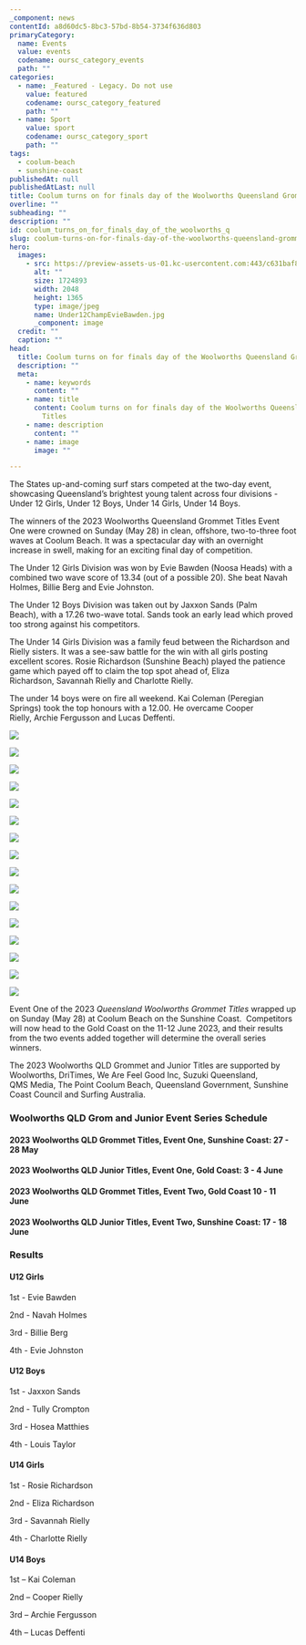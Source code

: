```yaml
---
_component: news
contentId: a8d60dc5-8bc3-57bd-8b54-3734f636d803
primaryCategory:
  name: Events
  value: events
  codename: oursc_category_events
  path: ""
categories:
  - name: _Featured - Legacy. Do not use
    value: featured
    codename: oursc_category_featured
    path: ""
  - name: Sport
    value: sport
    codename: oursc_category_sport
    path: ""
tags:
  - coolum-beach
  - sunshine-coast
publishedAt: null
publishedAtLast: null
title: Coolum turns on for finals day of the Woolworths Queensland Grommet Titles
overline: ""
subheading: ""
description: ""
id: coolum_turns_on_for_finals_day_of_the_woolworths_q
slug: coolum-turns-on-for-finals-day-of-the-woolworths-queensland-grommet-titles
hero:
  images:
    - src: https://preview-assets-us-01.kc-usercontent.com:443/c631baf8-1b46-001f-580c-d0001b68b4a8/4f5138e3-b5bb-42fa-a5b8-b6483d9c8e31/Under12ChampEvieBawden.jpg
      alt: ""
      size: 1724893
      width: 2048
      height: 1365
      type: image/jpeg
      name: Under12ChampEvieBawden.jpg
      _component: image
  credit: ""
  caption: ""
head:
  title: Coolum turns on for finals day of the Woolworths Queensland Grommet Titles
  description: ""
  meta:
    - name: keywords
      content: ""
    - name: title
      content: Coolum turns on for finals day of the Woolworths Queensland Grommet
        Titles
    - name: description
      content: ""
    - name: image
      image: ""

---
```

The States up-and-coming surf stars competed at the two-day event, showcasing Queensland’s brightest young talent across four divisions - Under 12 Girls, Under 12 Boys, Under 14 Girls, Under 14 Boys.

The winners of the 2023 Woolworths Queensland Grommet Titles Event One were crowned on Sunday (May 28) in clean, offshore, two-to-three foot waves at Coolum Beach. It was a spectacular day with an overnight increase in swell, making for an exciting final day of competition.

The Under 12 Girls Division was won by Evie Bawden (Noosa Heads) with a combined two wave score of 13.34 (out of a possible 20). She beat Navah Holmes, Billie Berg and Evie Johnston.

The Under 12 Boys Division was taken out by Jaxxon Sands (Palm Beach), with a 17.26 two-wave total. Sands took an early lead which proved too strong against his competitors.

The Under 14 Girls Division was a family feud between the Richardson and Rielly sisters. It was a see-saw battle for the win with all girls posting excellent scores. Rosie Richardson (Sunshine Beach) played the patience game which payed off to claim the top spot ahead of, Eliza Richardson, Savannah Rielly and Charlotte Rielly. 

The under 14 boys were on fire all weekend. Kai Coleman (Peregian Springs) took the top honours with a 12.00. He overcame Cooper Rielly, Archie Fergusson and Lucas Deffenti.

![](https://preview-assets-us-01.kc-usercontent.com:443/c631baf8-1b46-001f-580c-d0001b68b4a8/e8ea07eb-199b-4a9c-9157-21ecc6728101/Rosie_Richardson_Chair-1024x683.jpg)

![](https://preview-assets-us-01.kc-usercontent.com:443/c631baf8-1b46-001f-580c-d0001b68b4a8/df5a7611-1889-49a1-9ff2-bd8c181d3b05/Jaxxon_Sands-1024x683.jpg)

![](https://preview-assets-us-01.kc-usercontent.com:443/c631baf8-1b46-001f-580c-d0001b68b4a8/06757cd9-bec3-4622-af8f-cea6d05e9081/Jaxxon_Sands_Chair-1024x743.jpg)

![](https://preview-assets-us-01.kc-usercontent.com:443/c631baf8-1b46-001f-580c-d0001b68b4a8/b548e8d3-ce75-405a-bab3-7063e9d0104c/JaxxonSands-1024x683.jpg)

![](https://preview-assets-us-01.kc-usercontent.com:443/c631baf8-1b46-001f-580c-d0001b68b4a8/6a0a7d65-f561-43b4-a870-2218c5c0f368/Kai_Coleman_-1024x683.jpg)

![](https://preview-assets-us-01.kc-usercontent.com:443/c631baf8-1b46-001f-580c-d0001b68b4a8/59d76a3c-2f20-4cf0-b9ad-b29bd24722cc/Kai_Coleman_Chair-1024x683.jpg)

![](https://preview-assets-us-01.kc-usercontent.com:443/c631baf8-1b46-001f-580c-d0001b68b4a8/0a7c5567-cf0b-478d-9524-e7583de65ab1/Rosie_Richardson-1024x683.jpg)

![](https://preview-assets-us-01.kc-usercontent.com:443/c631baf8-1b46-001f-580c-d0001b68b4a8/ad58972e-f455-4eac-ade0-19de6688c5ef/RosieRichardson-1024x683.jpg)

![](https://preview-assets-us-01.kc-usercontent.com:443/c631baf8-1b46-001f-580c-d0001b68b4a8/1e2f8c12-70d9-46c9-adc4-e976409a26ea/SunnyClarke-2-1024x664.jpg)

![](https://preview-assets-us-01.kc-usercontent.com:443/c631baf8-1b46-001f-580c-d0001b68b4a8/385246f8-45f0-4c1a-a5aa-ea987dea03d3/ZacJohnston-1024x683.jpg)

![](https://preview-assets-us-01.kc-usercontent.com:443/c631baf8-1b46-001f-580c-d0001b68b4a8/8a765a23-6587-433b-9686-e4b6f68698ed/ZacJohnston-2-1024x646.jpg)

![](https://preview-assets-us-01.kc-usercontent.com:443/c631baf8-1b46-001f-580c-d0001b68b4a8/05d20ca5-b884-411f-9992-72f8f5d4c375/ArchieFergusson-1024x724.jpg)

![](https://preview-assets-us-01.kc-usercontent.com:443/c631baf8-1b46-001f-580c-d0001b68b4a8/15c321de-2ec4-4648-9c05-787c9dc228a1/BillieBrooke-3-1024x756.jpg)

![](https://preview-assets-us-01.kc-usercontent.com:443/c631baf8-1b46-001f-580c-d0001b68b4a8/728c8795-92c1-4416-89a8-e1fe7bde668a/ElizaRichardson-1024x738.jpg)

![](https://preview-assets-us-01.kc-usercontent.com:443/c631baf8-1b46-001f-580c-d0001b68b4a8/82dae2fc-c7da-4f9b-81d6-9a24797e7558/MaxGoold-1-1024x683.jpg)

![](https://preview-assets-us-01.kc-usercontent.com:443/c631baf8-1b46-001f-580c-d0001b68b4a8/001dba5c-fb09-4363-950a-c0b04a056eef/MillerMayBerg-1024x661.jpg)

Event One of the 2023 *Queensland Woolworths Grommet Titles* wrapped up on Sunday (May 28) at Coolum Beach on the Sunshine Coast.  Competitors will now head to the Gold Coast on the 11-12 June 2023, and their results from the two events added together will determine the overall series winners. 

The 2023 Woolworths QLD Grommet and Junior Titles are supported by Woolworths, DriTimes, We Are Feel Good Inc, Suzuki Queensland, QMS Media, The Point Coolum Beach, Queensland Government, Sunshine Coast Council and Surfing Australia. 

### Woolworths QLD Grom and Junior Event Series Schedule 

#### 2023 Woolworths QLD Grommet Titles, Event One, Sunshine Coast: 27 - 28 May

#### 2023 Woolworths QLD Junior Titles, Event One, Gold Coast: 3 - 4 June

#### 2023 Woolworths QLD Grommet Titles, Event Two, Gold Coast 10 - 11 June

#### 2023 Woolworths QLD Junior Titles, Event Two, Sunshine Coast: 17 - 18 June

### Results

#### U12 Girls

1st - Evie Bawden

2nd - Navah Holmes

3rd - Billie Berg

4th - Evie Johnston

#### U12 Boys

1st - Jaxxon Sands

2nd - Tully Crompton

3rd - Hosea Matthies

4th - Louis Taylor

#### U14 Girls

1st - Rosie Richardson

2nd - Eliza Richardson

3rd - Savannah Rielly

4th - Charlotte Rielly

#### U14 Boys

1st – Kai Coleman

2nd – Cooper Rielly

3rd – Archie Fergusson

4th – Lucas Deffenti
